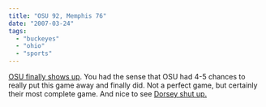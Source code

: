 ```yaml
---
title: "OSU 92, Memphis 76"
date: "2007-03-24"
tags: 
  - "buckeyes"
  - "ohio"
  - "sports"
---
```


[OSU finally shows up](http://www.sportsline.com/collegebasketball/gamecenter/recap/NCAAB_20070324_MEM@OHST). You had the sense that OSU had 4-5 chances to really put this game away and finally did. Not a perfect game, but certainly their most complete game. And nice to see [Dorsey shut up.](http://www.sportsline.com/collegebasketball/story/10083226)
